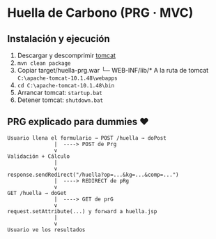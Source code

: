 # Huella de Carbono (PRG · MVC)

## Instalación y ejecución

1. Descargar y descomprimir [tomcat](https://tomcat.apache.org/download-10.cgi)
2. `mvn clean package`
3. Copiar
   target/huella-prg.war
   └─ WEB-INF/lib/*
   A la ruta de tomcat `C:\apache-tomcat-10.1.48\webapps`
4. `cd C:\apache-tomcat-10.1.48\bin`
5. Arrancar tomcat: `startup.bat`
6. Detener tomcat: `shutdown.bat`



## PRG explicado para dummies ❤️

```
Usuario llena el formulario → POST /huella → doPost
               |  ----> POST de Prg
               v
Validación + Cálculo
               |
               v
response.sendRedirect("/huella?op=...&kg=...&comp=...")
               |  ----> REDIRECT de pRg
               v
GET /huella → doGet
               |  ----> GET de prG
               v
request.setAttribute(...) y forward a huella.jsp
               |
               v
Usuario ve los resultados
```
